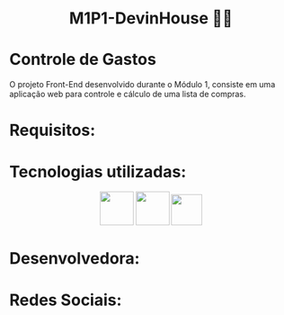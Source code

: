 <h1 align="center">M1P1-DevinHouse 👨‍💻</h1>

# Controle de Gastos

O projeto Front-End desenvolvido durante o Módulo 1, consiste em uma aplicação web para controle e cálculo de uma lista de compras.



# Requisitos:

# Tecnologias utilizadas:
<p align="center">
<img width="60px" height="60px" src="https://cdn.jsdelivr.net/gh/devicons/devicon/icons/html5/html5-original-wordmark.svg" /> 
<img width="60px" height="60px" src="https://cdn.jsdelivr.net/gh/devicons/devicon/icons/css3/css3-original-wordmark.svg" />
<img width="55px" height="55px" src="https://cdn.jsdelivr.net/gh/devicons/devicon/icons/javascript/javascript-original.svg" />
</p>

# Desenvolvedora:

# Redes Sociais:

